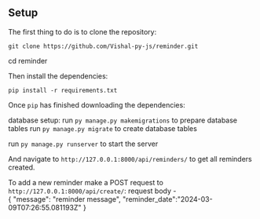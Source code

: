 
## Setup

The first thing to do is to clone the repository:


`git clone https://github.com/Vishal-py-js/reminder.git`

cd reminder


Then install the dependencies:

`pip install -r requirements.txt`

Once `pip` has finished downloading the dependencies:

database setup:
run `py manage.py makemigrations` to prepare database tables
run `py manage.py migrate` to create database tables

run `py manage.py runserver` to start the server

And navigate to `http://127.0.0.1:8000/api/reminders/` to get all reminders created.

To add a new reminder make a POST request to `http://127.0.0.1:8000/api/create/`:
request body -  
{
    "message": "reminder message",
    "reminder_date":"2024-03-09T07:26:55.081193Z"
}
